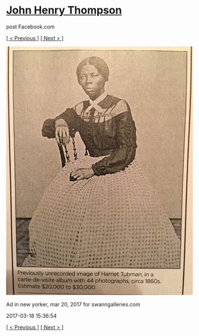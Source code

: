 # [John Henry Thompson](../README.md)
post Facebook.com

[[ < Previous ]](2017-03-19-2.md) [[ Next > ]](2017-03-18-2.md)

[![](../media/2017-03-18/Timeline-Photos-Ad-in-new-yorker-mar-20-2017-for-swanngalleries.jpg)](../README.md)

Ad in new yorker, mar 20, 2017 for swanngalleries.com

2017-03-18 15:36:54

[[ < Previous ]](2017-03-19-2.md) [[ Next > ]](2017-03-18-2.md)